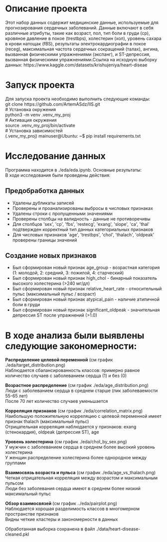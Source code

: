 <h1>Описание проекта</h1>
<p>Этот набор данных содержит медицинские данные, используемые для прогнозирования сердечных заболеваний. Данные включают в себя различные атрибуты, такие как возраст, пол, тип боли в груди (cp), кровяное давление в покое (trestbps), холестерин (хол), уровень сахара в крови натощак (fBS), результаты электрокардиографии в покое (receg), максимальная частота сердечных сокращений (талах), ангина, вызванная физическими упражнениями (экспанг), и ST-депрессия, вызванная физическими упражнениями.Ссылка на исходную выборку данных: https://www.kaggle.com/datasets/krishujeniya/heart-diseae</p>
<h1>Запуск проекта</h1>
<p>Для запуска проекта необходимо выполнить следующие команды:<br>git clone https://github.com/ArtemASdz/IIS.git<br># Установка окружения<br> python3 -m venv .venv_my_proj<br># Активация окружения <br> source .venv_my_proj/bin/activate<br># Установка зависимостей <br> (.venv_my_proj) mainuser@Ubuntu: ~$ pip install requirements.txt</p>
<h1>Исследование данных</h1>
<p>Программа находится в ./eda/eda.ipynb. Основные результаты:<br>В ходе исследования были проведены действия:</p>
<h2>Предобработка данных</h2>
<ul>
    <li>Удалены дубликаты записей</li>
    <li>Проверены и проанализированы выбросы в числовых признаках</li>
    <li>Удалены строки с пропущенными значениями</li>
    <li>Проверены столбцы на валидность - данные не противоречивы</li>
    <li>Для столбцов 'sex', 'cp', 'fbs', 'restecg', 'exang', 'slope', 'ca', 'thal' подтвержден корректный тип данных категориальных признаков</li>
    <li>Для числовых признаков 'age', 'trestbps', 'chol', 'thalach', 'oldpeak' проверены границы значений</li>
</ul>
<h2>Создание новых признаков</h2>
<ul>
    <li>Был сформирован новый признак age_group - возрастная категория (1: молодой, 2: средний, 3: пожилой, 4: старческий)</li>
    <li>Был сформирован новый признак high_chol - бинарный показатель высокого холестерина (>240 мг/дл)</li>
    <li>Был сформирован новый признак relative_heart_rate - относительный пульс (максимальный пульс / возраст)</li>
    <li>Был сформирован новый признак atypical_pain - наличие атипичной боли в груди</li>
    <li>Был сформирован новый признак significant_oldpeak - значительная депрессия ST после упражнений (>1.0)</li>
</ul>
<h1>В ходе анализа были выявлены следующие закономерности:</h1>
<p><b>Распределение целевой переменной</b> (см график ./eda/target_distribution.png)<br>Наблюдается сбалансированность классов: примерно равное количество случаев с заболеванием сердца (1) и без (0)</p>
<p><b>Возрастное распределение</b> (см график ./eda/age_distribution.png)<br>Люди с заболеванием сердца в среднем старше (пик заболеваемости 55-65 лет)<br>После 70 лет количество случаев уменьшается</p>
<p><b>Корреляция признаков</b> (см график ./eda/correlation_matrix.png)<br>Наибольшую положительную корреляцию с целевой переменной имеет признак thalach (максимальный пульс)<br>Отрицательная корреляция наблюдается у признаков: exang (стенокардия), oldpeak (депрессия ST), age</p>
<p><b>Уровень холестерина</b> (см график ./eda/chol_by_sex.png)<br>У мужчин с заболеванием сердца в среднем более высокий уровень холестерина<br>У женщин распределение холестерина более однородное между группами</p>
<p><b>Взаимосвязь возраста и пульса</b> (см график ./eda/age_vs_thalach.png)<br>Четкая отрицательная корреляция между возрастом и максимальным пульсом<br>Люди без заболевания сердца имеют в среднем более низкий максимальный пульс</p>
<p><b>Обзор взаимосвязей </b> (см график ../eda/pairplot.png)<br>Наблюдается хорошая разделимость классов в многомерном пространстве признаков<br>Видны четкие кластеры и закономерности в данных</p>
<p>Обработанная выборка сохранена в файл ./data/heart-disease-cleaned.pkl</p>